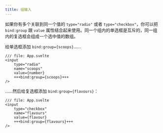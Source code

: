 ```yaml
---
title: 组输入
---
```


如果你有多个关联到同一个值的 `type="radio"` 或者 `type="checkbox"`，你可以把 `bind:group` 跟 `value` 属性结合起来使用。同一个组内的单选框是互斥的，同一组内的复选框会组成一个选中值的数组。

给单选框添加 `bind:group={scoops}`……

```svelte
/// file: App.svelte
<input
	type="radio"
	name="scoops"
	value={number}
	+++bind:group={scoops}+++
/>
```

……然后给复选框添加 `bind:group={flavours}`：

```svelte
/// file: App.svelte
<input
	type="checkbox"
	name="flavours"
	value={flavour}
	+++bind:group={flavours}+++
/>
```
